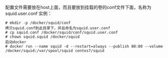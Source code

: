 配置文件需要放在host上面，而且要放到挂载的卷的conf文件下面，名称为squid.user.conf
实例：

    # mkdir -p /docker/squid/conf
    拷贝squid.conf到此目录下，并且命名为squid.user.conf
    # cp squid.conf /docker/squid/conf/squid.user.conf
    # chown squid.squid /docker/squid 
    启动docker
    # docker run --name squid -d --restart=always --publish 80:80 --volume /docker/squid:/var/spool/squid centos7/squid
